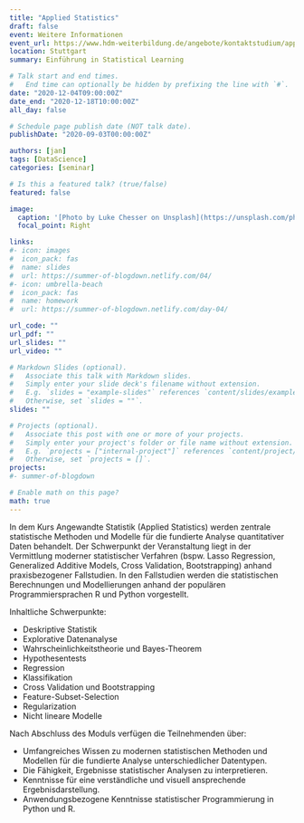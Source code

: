 ```yaml
---
title: "Applied Statistics"
draft: false
event: Weitere Informationen
event_url: https://www.hdm-weiterbildung.de/angebote/kontaktstudium/applied-statistics
location: Stuttgart
summary: Einführung in Statistical Learning

# Talk start and end times.
#   End time can optionally be hidden by prefixing the line with `#`.
date: "2020-12-04T09:00:00Z"
date_end: "2020-12-18T10:00:00Z"
all_day: false

# Schedule page publish date (NOT talk date).
publishDate: "2020-09-03T00:00:00Z"

authors: [jan]
tags: [DataScience]
categories: [seminar]

# Is this a featured talk? (true/false)
featured: false

image:
  caption: '[Photo by Luke Chesser on Unsplash](https://unsplash.com/photos/JKUTrJ4vK00)'
  focal_point: Right

links:
#- icon: images
#  icon_pack: fas
#  name: slides
#  url: https://summer-of-blogdown.netlify.com/04/
#- icon: umbrella-beach
#  icon_pack: fas
#  name: homework
#  url: https://summer-of-blogdown.netlify.com/day-04/

url_code: ""
url_pdf: ""
url_slides: ""
url_video: ""

# Markdown Slides (optional).
#   Associate this talk with Markdown slides.
#   Simply enter your slide deck's filename without extension.
#   E.g. `slides = "example-slides"` references `content/slides/example-slides.md`.
#   Otherwise, set `slides = ""`.
slides: ""

# Projects (optional).
#   Associate this post with one or more of your projects.
#   Simply enter your project's folder or file name without extension.
#   E.g. `projects = ["internal-project"]` references `content/project/deep-learning/index.md`.
#   Otherwise, set `projects = []`.
projects:
#- summer-of-blogdown

# Enable math on this page?
math: true
---
```


In dem Kurs Angewandte Statistik (Applied Statistics) werden zentrale statistische Methoden und Modelle für die fundierte Analyse quantitativer Daten behandelt. Der Schwerpunkt der Veranstaltung liegt in der Vermittlung moderner statistischer Verfahren (bspw. Lasso Regression, Generalized Additive Models, Cross Validation, Bootstrapping) anhand praxisbezogener Fallstudien. In den Fallstudien werden die statistischen Berechnungen und Modellierungen anhand der populären Programmiersprachen R und Python vorgestellt. 

Inhaltliche Schwerpunkte:

*	Deskriptive Statistik
*	Explorative Datenanalyse 
*	Wahrscheinlichkeitstheorie und Bayes-Theorem 
*	Hypothesentests
*	Regression 
*	Klassifikation
*	Cross Validation und Bootstrapping 
*	Feature-Subset-Selection 
*	Regularization
*	Nicht lineare Modelle

Nach Abschluss des Moduls verfügen die Teilnehmenden über:

*	Umfangreiches Wissen zu modernen statistischen Methoden und Modellen für die fundierte Analyse unterschiedlicher Datentypen.  
*	Die Fähigkeit, Ergebnisse statistischer Analysen zu interpretieren.
*	Kenntnisse für eine verständliche und visuell ansprechende Ergebnisdarstellung.
*	Anwendungsbezogene Kenntnisse statistischer Programmierung in Python und R.
